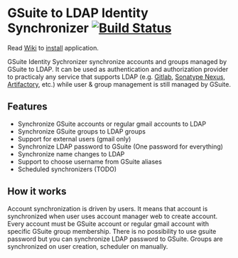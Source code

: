 # GSuite to LDAP Identity Synchronizer [![Build Status](https://travis-ci.org/hlavki/gsuite-identity-sync.svg?branch=master)](https://travis-ci.org/hlavki/gsuite-identity-sync)

Read [Wiki](https://github.com/hlavki/gsuite-identity-sync/wiki) to [install](https://github.com/hlavki/gsuite-identity-sync/wiki/Install) application.

GSuite Identity Sychronizer synchronize accounts and groups managed by GSuite to LDAP. It can be used as authentication and authorization provider to practicaly any service that supports LDAP (e.g. [Gitlab](https://about.gitlab.com/), [Sonatype Nexus](http://www.sonatype.org/nexus/), [Artifactory](https://www.jfrog.com/artifactory/), etc.) while user & group management is still managed by GSuite.

## Features

* Synchronize GSuite accounts or regular gmail accounts to LDAP
* Synchronize GSuite groups to LDAP groups
* Support for external users (gmail only)
* Synchronize LDAP password to GSuite (One password for everything)
* Synchronize name changes to LDAP
* Support to choose username from GSuite aliases
* Scheduled synchronizers (TODO)


## How it works

Account synchronization is driven by users. It means that account is synchronized when user uses account manager web to create account.
Every account must be GSuite account or regular gmail account with specific GSuite group membership.
There is no possibility to use gsuite password but you can synchronize LDAP password to GSuite.
Groups are synchronized on user creation, scheduler on manually.

